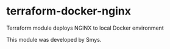 # terraform-docker-nginx
Terraform module deploys NGINX to local Docker environment

This module was developed by Smys.
